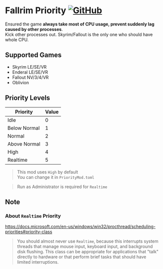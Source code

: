 # Fallrim Priority [![GitHub](https://img.shields.io/github/license/BThree496/PriorityMod?style=flat-square&logo=github)](https://github.com/BThree496/PriorityMod/blob/main/LICENSE)

Ensured the game **always take most of CPU usage, prevent suddenly lag caused by other processes**.  
Kick other processes out. Skyrim/Fallout is the only one who should have whole CPU.  

## Supported Games
- Skyrim  LE/SE/VR  
- Enderal LE/SE/VR  
- Fallout NV/3/4/VR  
- Oblivion


## Priority Levels
|     Priority | Value | 
|------------- |------ |
| Idle         | 0     |
| Below Normal | 1     |
| Normal       | 2     |
| Above Normal | 3     |
| High         | 4     |
| Realtime     | 5     |

> This mod uses `High` by default  
> You can change it in `PriorityMod.toml`

> Run as Administrator is required for `Realtime`

## Note
### About `Realtime` Priority
https://docs.microsoft.com/en-us/windows/win32/procthread/scheduling-priorities#priority-class
>You should almost never use `Realtime`, because this interrupts system threads that manage mouse input, keyboard input, and background disk flushing. This class can be appropriate for applications that "talk" directly to hardware or that perform brief tasks that should have limited interruptions.
